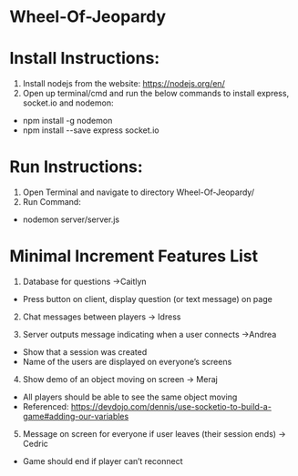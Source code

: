 # Wheel-Of-Jeopardy

# Install Instructions: 
1. Install nodejs from the website: https://nodejs.org/en/ 
2. Open up terminal/cmd and run the below commands to install express, socket.io and nodemon: 
 - npm install -g nodemon
 - npm install --save express socket.io

# Run Instructions:   
1. Open Terminal and navigate to directory Wheel-Of-Jeopardy/
2. Run Command:  
 - nodemon server/server.js

# Minimal Increment Features List

1. Database for questions ->Caitlyn 
 - Press button on client, display question (or text message) on page 

2. Chat messages between players -> Idress 

3. Server outputs message indicating when a user connects ->Andrea 
  - Show that a session was created 
  - Name of the users are displayed on everyone’s screens 
 
4. Show demo of an object moving on screen -> Meraj 
 - All players should be able to see the same object moving  
 - Referenced: https://devdojo.com/dennis/use-socketio-to-build-a-game#adding-our-variables

5. Message on screen for everyone if user leaves (their session ends) -> Cedric 
 - Game should end if player can’t reconnect 

